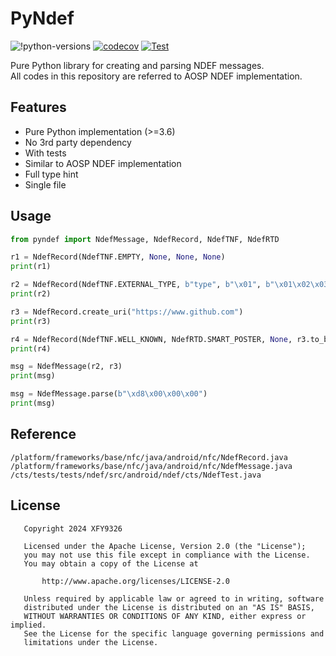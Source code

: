 # PyNdef

![!python-versions](https://img.shields.io/badge/Python-3.6%20%7C%203.7%20%7C%203.8%20%7C%203.9%20%7C%203.10-blue)
[![codecov](https://codecov.io/gh/XFY9326/PyNdef/graph/badge.svg?token=QVJNICD0GA)](https://codecov.io/gh/XFY9326/PyNdef)
[![Test](https://github.com/XFY9326/PyNdef/actions/workflows/test.yml/badge.svg?branch=master)](https://github.com/XFY9326/PyNdef/actions/workflows/test.yml)

Pure Python library for creating and parsing NDEF messages.  
All codes in this repository are referred to AOSP NDEF implementation.

## Features

- Pure Python implementation (>=3.6)
- No 3rd party dependency
- With tests
- Similar to AOSP NDEF implementation
- Full type hint
- Single file

## Usage

```python
from pyndef import NdefMessage, NdefRecord, NdefTNF, NdefRTD

r1 = NdefRecord(NdefTNF.EMPTY, None, None, None)
print(r1)

r2 = NdefRecord(NdefTNF.EXTERNAL_TYPE, b"type", b"\x01", b"\x01\x02\x03")
print(r2)

r3 = NdefRecord.create_uri("https://www.github.com")
print(r3)

r4 = NdefRecord(NdefTNF.WELL_KNOWN, NdefRTD.SMART_POSTER, None, r3.to_bytes())
print(r4)

msg = NdefMessage(r2, r3)
print(msg)

msg = NdefMessage.parse(b"\xd8\x00\x00\x00")
print(msg)
```

## Reference

```
/platform/frameworks/base/nfc/java/android/nfc/NdefRecord.java
/platform/frameworks/base/nfc/java/android/nfc/NdefMessage.java
/cts/tests/tests/ndef/src/android/ndef/cts/NdefTest.java
```

## License

```
   Copyright 2024 XFY9326

   Licensed under the Apache License, Version 2.0 (the "License");
   you may not use this file except in compliance with the License.
   You may obtain a copy of the License at

       http://www.apache.org/licenses/LICENSE-2.0

   Unless required by applicable law or agreed to in writing, software
   distributed under the License is distributed on an "AS IS" BASIS,
   WITHOUT WARRANTIES OR CONDITIONS OF ANY KIND, either express or implied.
   See the License for the specific language governing permissions and
   limitations under the License.
```
